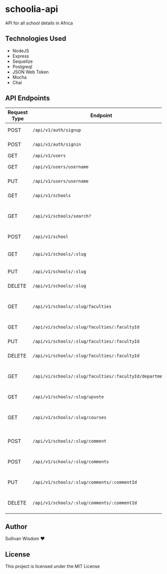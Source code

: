 # schoolia-api
API for all school details in Africa

## Technologies Used

- NodeJS
- Express
- Sequelize
- Postgreql
- JSON Web Token
- Mocha
- Chai

## API Endpoints
| Request Type      | Endpoint | Action |
| ----------- | ----------- | ------ |
| POST | `/api/v1/auth/signup` | Sign up a user 
| POST | `/api/v1/auth/signin`  | Sign in a user
| GET  | `/api/v1/users` | Get all users
| GET  | `/api/v1/users/username` | Get user profile
| PUT  | `/api/v1/users/username` | Edit a user profile
| GET  | `/api/v1/schools` | Get all schools
| GET  | `/api/v1/schools/search?` | Get school types based on param supplied
| POST | `/api/v1/school` | Add a school
| GET  | `/api/v1/schools/:slug` | Get a single school by slug
| PUT  | `/api/v1/schools/:slug` | Edit a school
| DELETE  | `/api/v1/schools/:slug` | Delete a school
| GET  | `/api/v1/schools/:slug/faculties` | Get all faculties under a school
| GET  | `/api/vi/schools/:slug/faculties/:facultyId` | Get a single faculty by id
| PUT  | `/api/vi/schools/:slug/faculties/:facultyId` | Edit faculty details
| DELETE | `/api/vi/schools/:slug/faculties/:facultyId` | Delete a faculty
| GET | `/api/vi/schools/:slug/faculties/:facultyId/departments` | Get all departments under a faculty
| GET | `/api/v1/schools/:slug/upvote` | Upvote a school
| GET | `/api/v1/schools/:slug/courses` | Get all courses offered by a school
| POST | `/api/v1/schools/:slug/comment` | Post comment on a school
| POST | `/api/v1/schools/:slug/comments` | Get all comments on a school
| PUT | `/api/v1/schools/:slug/comments/:commentId` | Edit a comment on a school
| DELETE | `/api/v1/schools/:slug/comments/:commentId` | Delete comment on a school

## Author
Sullivan Wisdom :heart:

## License
This project is licensed under the MIT License